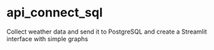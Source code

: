 # api_connect_sql
Collect weather data and send it to PostgreSQL and create a Streamlit interface with simple graphs
